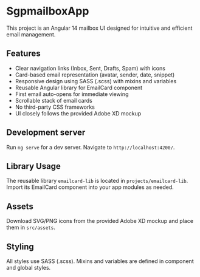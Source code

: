 # SgpmailboxApp

This project is an Angular 14 mailbox UI designed for intuitive and efficient email management.

## Features
- Clear navigation links (Inbox, Sent, Drafts, Spam) with icons
- Card-based email representation (avatar, sender, date, snippet)
- Responsive design using SASS (.scss) with mixins and variables
- Reusable Angular library for EmailCard component
- First email auto-opens for immediate viewing
- Scrollable stack of email cards
- No third-party CSS frameworks
- UI closely follows the provided Adobe XD mockup

## Development server
Run `ng serve` for a dev server. Navigate to `http://localhost:4200/`.

## Library Usage
The reusable library `emailcard-lib` is located in `projects/emailcard-lib`. Import its EmailCard component into your app modules as needed.

## Assets
Download SVG/PNG icons from the provided Adobe XD mockup and place them in `src/assets`.

## Styling
All styles use SASS (.scss). Mixins and variables are defined in component and global styles.

